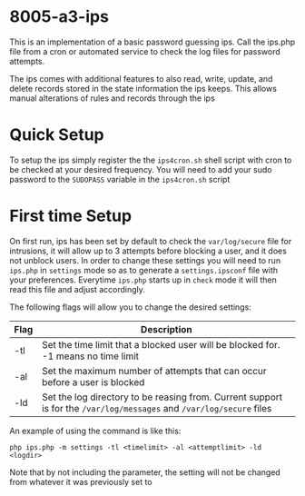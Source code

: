 # 8005-a3-ips

This is an implementation of a basic password guessing ips. Call the ips.php file
from a cron or automated service to check the log files for password attempts.

The ips comes with additional features to also read, write, update, and delete
records stored in the state information the ips keeps. This allows manual alterations of
rules and records through the ips

# Quick Setup

To setup the ips simply register the the `ips4cron.sh` shell script with cron to be checked
at your desired frequency. You will need to add your sudo password to the `SUDOPASS` variable
in the `ips4cron.sh` script

# First time Setup

On first run, ips has been set by default to check the `var/log/secure` file for intrusions,
it will allow up to 3 attempts before blocking a user, and it does not unblock users. In order
to change these settings you will need to run `ips.php` in `settings` mode so as to generate
a `settings.ipsconf` file with your preferences. Everytime `ips.php` starts up in `check` mode
it will then read this file and adjust accordingly.

The following flags will allow you to change the desired settings:

Flag | Description
---- | -----------
-tl | Set the time limit that a blocked user will be blocked for. -1 means no time limit
-al | Set the maximum number of attempts that can occur before a user is blocked
-ld | Set the log directory to be reasing from. Current support is for the `/var/log/messages` and `/var/log/secure` files
 
An example of using the command is like this:
```
php ips.php -m settings -tl <timelimit> -al <attemptlimit> -ld <logdir>
```
Note that by not including the parameter, the setting will not be changed from whatever it was previously set to
